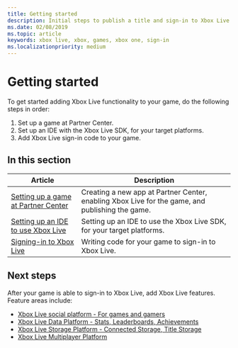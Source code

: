 ```yaml
---
title: Getting started
description: Initial steps to publish a title and sign-in to Xbox Live.
ms.date: 02/08/2019
ms.topic: article
keywords: xbox live, xbox, games, xbox one, sign-in
ms.localizationpriority: medium
---
```

# Getting started

To get started adding Xbox Live functionality to your game, do the following steps in order:
1. Set up a game at Partner Center.
2. Set up an IDE with the Xbox Live SDK, for your target platforms.
3. Add Xbox Live sign-in code to your game.


## In this section

| Article | Description |
|---------|-------------|
| [Setting up a game at Partner Center](setup-partner-center/index.md) | Creating a new app at Partner Center, enabling Xbox Live for the game, and publishing the game. |
| [Setting up an IDE to use Xbox Live](setup-ide/index.md) | Setting up an IDE to use the Xbox Live SDK, for your target platforms. |
| [Signing-in to Xbox Live](write-sign-in-code.md) | Writing code for your game to sign-in to Xbox Live. |


## Next steps

After your game is able to sign-in to Xbox Live, add Xbox Live features.
Feature areas include:
<!-- *  Player identity -->
*  [Xbox Live social platform - For games and gamers](../social-platform/social-platform.md)
*  [Xbox Live Data Platform - Stats, Leaderboards, Achievements](../data-platform/data-platform.md)
*  [Xbox Live Storage Platform - Connected Storage, Title Storage](../storage-platform/storage-platform.md)
*  [Xbox Live Multiplayer Platform](../multiplayer/multiplayer-intro.md)
<!-- *  External services -->
